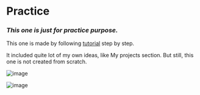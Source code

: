 # Practice

### *This one is just for practice purpose.*

This one is made by following [tutorial](https://www.youtube.com/watch?v=Nl54MJDR2p8&t=71s) step by step.

It included quite lot of my own ideas, like My projects section. But still, this one is not created from scratch. 


![image](https://user-images.githubusercontent.com/78078898/111866778-2e3ca180-8970-11eb-9b6f-a8bf34cafda9.png)


![image](https://user-images.githubusercontent.com/78078898/111866748-f59cc800-896f-11eb-986b-a502f67fdd6f.png)


